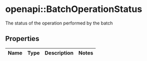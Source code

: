# openapi::BatchOperationStatus

The status of the operation performed by the batch

## Properties
Name | Type | Description | Notes
------------ | ------------- | ------------- | -------------


